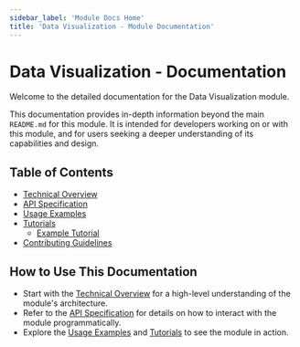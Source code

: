 ```yaml
---
sidebar_label: 'Module Docs Home'
title: 'Data Visualization - Module Documentation'
---
```


# Data Visualization - Documentation

Welcome to the detailed documentation for the Data Visualization module.

This documentation provides in-depth information beyond the main `README.md` for this module. It is intended for developers working on or with this module, and for users seeking a deeper understanding of its capabilities and design.

## Table of Contents

- [Technical Overview](./technical_overview.md)
- [API Specification](../api_specification.md)
- [Usage Examples](../usage_examples.md)
- [Tutorials](./tutorials/)
  - [Example Tutorial](./tutorials/example_tutorial.md)
- [Contributing Guidelines](../../../project/contributing.md)

## How to Use This Documentation

- Start with the [Technical Overview](./technical_overview.md) for a high-level understanding of the module's architecture.
- Refer to the [API Specification](../api_specification.md) for details on how to interact with the module programmatically.
- Explore the [Usage Examples](../usage_examples.md) and [Tutorials](./tutorials/) to see the module in action. 